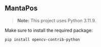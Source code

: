 ## MantaPos

> **Note:** This project uses Python 3.11.9.

Make sure to install the required package:

```sh
pip install opencv-contrib-python
```